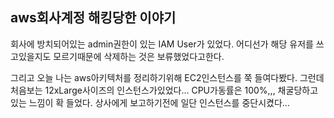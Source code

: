 ## aws회사계정 해킹당한 이야기

회사에 방치되어있는 admin권한이 있는 IAM User가 있었다.
어디선가 해당 유저를 쓰고있을지도 모르기때문에 삭제하는 것은 보류했었다고한다.

그리고 오늘 나는 aws아키텍처를 정리하기위해 EC2인스턴스를 쭉 들여다봤다.
그런데 처음보는 12xLarge사이즈의 인스턴스가있었다...
CPU가동률은 100%,,, 채굴당하고있는 느낌이 확 들었다.
상사에게 보고하기전에 일단 인스턴스를 중단시켰다...